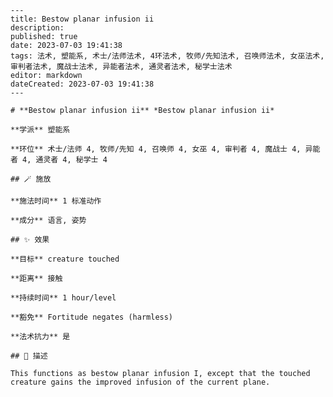 
    ---
    title: Bestow planar infusion ii
    description: 
    published: true
    date: 2023-07-03 19:41:38
    tags: 法术, 塑能系, 术士/法师法术, 4环法术, 牧师/先知法术, 召唤师法术, 女巫法术, 审判者法术, 魔战士法术, 异能者法术, 通灵者法术, 秘学士法术
    editor: markdown
    dateCreated: 2023-07-03 19:41:38
    ---

    # **Bestow planar infusion ii** *Bestow planar infusion ii*

    **学派** 塑能系 

    **环位** 术士/法师 4, 牧师/先知 4, 召唤师 4, 女巫 4, 审判者 4, 魔战士 4, 异能者 4, 通灵者 4, 秘学士 4

    ## 🪄 施放

    **施法时间** 1 标准动作

    **成分** 语言, 姿势

    ## ✨ 效果 

    **目标** creature touched 

    **距离** 接触  

    **持续时间** 1 hour/level 

    **豁免** Fortitude negates (harmless)

    **法术抗力** 是

    ## 📖 描述

    This functions as bestow planar infusion I, except that the touched creature gains the improved infusion of the current plane.
    